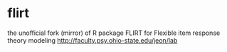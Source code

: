 # flirt
the unofficial fork (mirror) of R package FLIRT for Flexible item response theory modeling http://faculty.psy.ohio-state.edu/jeon/lab

